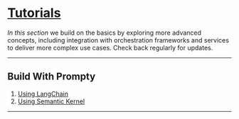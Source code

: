 # [Tutorials](https://www.prompty.ai/docs/tutorials) 

_In this section_ we build on the basics by exploring more advanced concepts, including integration with orchestration frameworks and services to deliver more complex use cases. Check back regularly for updates.

---

## Build With Prompty 

1. [Using LangChain](/docs/tutorials/using-langchain)
1. [Using Semantic Kernel](/docs/tutorials/using-semantic-kernel)

---